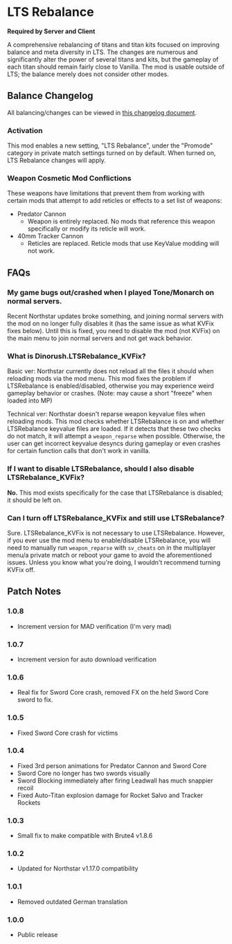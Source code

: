 # LTS Rebalance

**Required by Server and Client**

A comprehensive rebalancing of titans and titan kits focused on improving balance and meta diversity in LTS. The changes are numerous and significantly alter the power of several titans and kits, but the gameplay of each titan should remain fairly close to Vanilla. The mod is usable outside of LTS; the balance merely does not consider other modes.

## Balance Changelog

All balancing/changes can be viewed in [this changelog document](https://docs.google.com/document/d/10mZtK7w7MOTv9kGNQru96G7XpEZqv8_dUw_I29RhDj4/edit?usp=sharing).

### Activation

This mod enables a new setting, "LTS Rebalance", under the "Promode" category in private match settings turned on by default. When turned on, LTS Rebalance changes will apply.

### Weapon Cosmetic Mod Conflictions

These weapons have limitations that prevent them from working with certain mods that attempt to add reticles or effects to a set list of weapons:

- Predator Cannon
  - Weapon is entirely replaced. No mods that reference this weapon specifically or modify its reticle will work.
- 40mm Tracker Cannon
  - Reticles are replaced. Reticle mods that use KeyValue modding will not work.

## FAQs

### My game bugs out/crashed when I played Tone/Monarch on normal servers.

Recent Northstar updates broke something, and joining normal servers with the mod on no longer fully disables it (has the same issue as what KVFix fixes below). Until this is fixed, you need to disable the mod (not KVFix) on the main menu to join normal servers and not get wack behavior.

### What is Dinorush.LTSRebalance_KVFix?

Basic ver: Northstar currently does not reload all the files it should when reloading mods via the mod menu. This mod fixes the problem if LTSRebalance is enabled/disabled, otherwise you may experience weird gameplay behavior or crashes. (Note: may cause a short "freeze" when loaded into MP)

Technical ver: Northstar doesn't reparse weapon keyvalue files when reloading mods. This mod checks whether LTSRebalance is on and whether LTSRebalance keyvalue files are loaded. If it detects that these two checks do not match, it will attempt a `weapon_reparse` when possible. Otherwise, the user can get incorrect keyvalue desyncs during gameplay or even crashes for certain function calls that don't work in vanilla.

### If I want to disable LTSRebalance, should I also disable LTSRebalance_KVFix?

**No.** This mod exists specifically for the case that LTSRebalance is disabled; it should be left on.

### Can I turn off LTSRebalance_KVFix and still use LTSRebalance?

Sure. LTSRebalance_KVFix is not necessary to use LTSRebalance. However, if you ever use the mod menu to enable/disable LTSRebalance, you will need to manually run `weapon_reparse` with `sv_cheats` on in the multiplayer menu/a private match or reboot your game to avoid the aforementioned issues. Unless you know what you're doing, I wouldn't recommend turning KVFix off.

## Patch Notes

### 1.0.8

- Increment version for MAD verification (I'm very mad)

### 1.0.7

- Increment version for auto download verification

### 1.0.6

- Real fix for Sword Core crash, removed FX on the held Sword Core sword to fix. 

### 1.0.5

- Fixed Sword Core crash for victims

### 1.0.4

- Fixed 3rd person animations for Predator Cannon and Sword Core
- Sword Core no longer has two swords visually
- Sword Blocking immediately after firing Leadwall has much snappier recoil
- Fixed Auto-Titan explosion damage for Rocket Salvo and Tracker Rockets

### 1.0.3

- Small fix to make compatible with Brute4 v1.8.6

### 1.0.2

- Updated for Northstar v1.17.0 compatibility

### 1.0.1

- Removed outdated German translation

### 1.0.0

- Public release